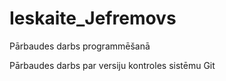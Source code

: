 # Ieskaite_Jefremovs
Pārbaudes darbs programmēšanā

Pārbaudes darbs par versiju kontroles sistēmu Git
